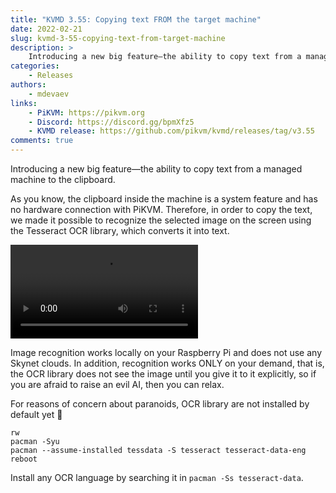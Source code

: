 ```yaml
---
title: "KVMD 3.55: Copying text FROM the target machine"
date: 2022-02-21
slug: kvmd-3-55-copying-text-from-target-machine
description: >
    Introducing a new big feature—the ability to copy text from a managed machine to the clipboard
categories:
    - Releases
authors:
    - mdevaev
links:
    - PiKVM: https://pikvm.org
    - Discord: https://discord.gg/bpmXfz5
    - KVMD release: https://github.com/pikvm/kvmd/releases/tag/v3.55
comments: true
---
```


Introducing a new big feature—the ability to copy text from a managed machine to the clipboard.

<!-- more -->

As you know, the clipboard inside the machine is a system feature and has no hardware connection with PiKVM. Therefore, in order to copy the text, we made it possible to recognize the selected image on the screen using the Tesseract OCR library, which converts it into text.

![type:video](./copy-text-from-target-machine.webm)

Image recognition works locally on your Raspberry Pi and does not use any Skynet clouds. In addition, recognition works ONLY on your demand, that is, the OCR library does not see the image until you give it to it explicitly, so if you are afraid to raise an evil AI, then you can relax.

For reasons of concern about paranoids, OCR library are not installed by default yet 🙂

```console
rw
pacman -Syu
pacman --assume-installed tessdata -S tesseract tesseract-data-eng
reboot
```

Install any OCR language by searching it in `pacman -Ss tesseract-data`. 

